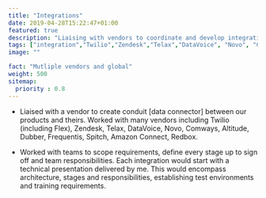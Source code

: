 ```yaml
---
title: "Integrations"
date: 2019-04-28T15:22:47+01:00
featured: true
description: "Liaising with vendors to coordinate and develop integration"
tags: ["integration","Twilio","Zendesk","Telax","DataVoice", "Novo", "Comways", "Altitude", "Dubber", "Frequentis", "Spitch", "Amazon Connect", "Redbox", "world-wide", "different cultures", "different roles", "project scope", "training"]
image: ""

fact: "Mutliple vendors and global"
weight: 500
sitemap:
  priority : 0.8
---
```


- Liaised with a vendor to create conduit [data connector] between our products and theirs. Worked with many vendors including Twilio (including Flex), Zendesk, Telax, DataVoice, Novo, Comways, Altitude, Dubber, Frequentis, Spitch, Amazon Connect, Redbox.  

- Worked with teams to scope requirements, define every stage up to sign off and team responsibilities. 
Each integration would start with a technical presentation delivered by me. This would encompass architecture, stages and responsibilities, establishing test environments and training requirements.


